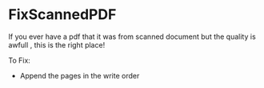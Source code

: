 # FixScannedPDF

If you ever have a pdf that it was from scanned document but the quality is awfull , this is the right place!

To Fix:
* Append the pages in the write order
